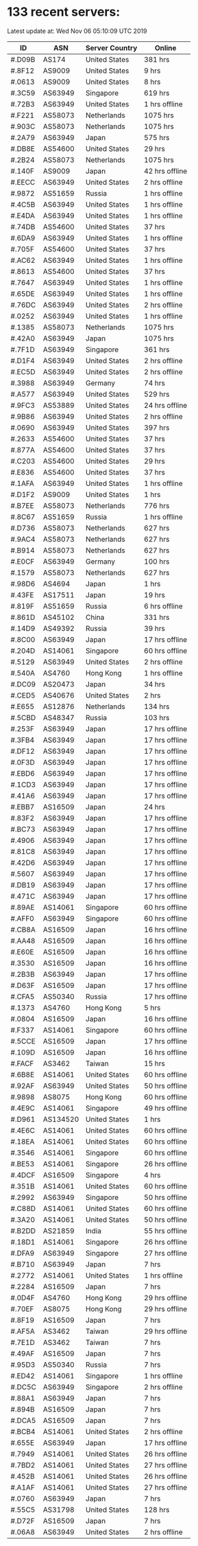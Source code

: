 # 133 recent servers:

Latest update at: Wed Nov 06 05:10:09 UTC 2019

| ID | ASN | Server Country | Online |
| -- | --- | -------------- | ------ |
| #.D09B | AS174 | United States | 381 hrs |
| #.8F12 | AS9009 | United States | 9 hrs |
| #.0613 | AS9009 | United States | 8 hrs |
| #.3C59 | AS63949 | Singapore | 619 hrs |
| #.72B3 | AS63949 | United States | 1 hrs offline |
| #.F221 | AS58073 | Netherlands | 1075 hrs |
| #.903C | AS58073 | Netherlands | 1075 hrs |
| #.2A79 | AS63949 | Japan | 575 hrs |
| #.DB8E | AS54600 | United States | 29 hrs |
| #.2B24 | AS58073 | Netherlands | 1075 hrs |
| #.140F | AS9009 | Japan | 42 hrs offline |
| #.EECC | AS63949 | United States | 2 hrs offline |
| #.9872 | AS51659 | Russia | 1 hrs offline |
| #.4C5B | AS63949 | United States | 1 hrs offline |
| #.E4DA | AS63949 | United States | 1 hrs offline |
| #.74DB | AS54600 | United States | 37 hrs |
| #.6DA9 | AS63949 | United States | 1 hrs offline |
| #.705F | AS54600 | United States | 37 hrs |
| #.AC62 | AS63949 | United States | 1 hrs offline |
| #.8613 | AS54600 | United States | 37 hrs |
| #.7647 | AS63949 | United States | 1 hrs offline |
| #.65DE | AS63949 | United States | 1 hrs offline |
| #.76DC | AS63949 | United States | 2 hrs offline |
| #.0252 | AS63949 | United States | 1 hrs offline |
| #.1385 | AS58073 | Netherlands | 1075 hrs |
| #.42A0 | AS63949 | Japan | 1075 hrs |
| #.7F1D | AS63949 | Singapore | 361 hrs |
| #.D1F4 | AS63949 | United States | 2 hrs offline |
| #.EC5D | AS63949 | United States | 2 hrs offline |
| #.3988 | AS63949 | Germany | 74 hrs |
| #.A577 | AS63949 | United States | 529 hrs |
| #.9FC3 | AS53889 | United States | 24 hrs offline |
| #.9B86 | AS63949 | United States | 2 hrs offline |
| #.0690 | AS63949 | United States | 397 hrs |
| #.2633 | AS54600 | United States | 37 hrs |
| #.877A | AS54600 | United States | 37 hrs |
| #.C203 | AS54600 | United States | 29 hrs |
| #.E836 | AS54600 | United States | 37 hrs |
| #.1AFA | AS63949 | United States | 1 hrs offline |
| #.D1F2 | AS9009 | United States | 1 hrs |
| #.B7EE | AS58073 | Netherlands | 776 hrs |
| #.8C67 | AS51659 | Russia | 1 hrs offline |
| #.D736 | AS58073 | Netherlands | 627 hrs |
| #.9AC4 | AS58073 | Netherlands | 627 hrs |
| #.B914 | AS58073 | Netherlands | 627 hrs |
| #.E0CF | AS63949 | Germany | 100 hrs |
| #.1579 | AS58073 | Netherlands | 627 hrs |
| #.98D6 | AS4694 | Japan | 1 hrs |
| #.43FE | AS17511 | Japan | 19 hrs |
| #.819F | AS51659 | Russia | 6 hrs offline |
| #.861D | AS45102 | China | 331 hrs |
| #.14D9 | AS49392 | Russia | 39 hrs |
| #.8C00 | AS63949 | Japan | 17 hrs offline |
| #.204D | AS14061 | Singapore | 60 hrs offline |
| #.5129 | AS63949 | United States | 2 hrs offline |
| #.540A | AS4760 | Hong Kong | 1 hrs offline |
| #.DC09 | AS20473 | Japan | 34 hrs |
| #.CED5 | AS40676 | United States | 2 hrs |
| #.E655 | AS12876 | Netherlands | 134 hrs |
| #.5CBD | AS48347 | Russia | 103 hrs |
| #.253F | AS63949 | Japan | 17 hrs offline |
| #.3FB4 | AS63949 | Japan | 17 hrs offline |
| #.DF12 | AS63949 | Japan | 17 hrs offline |
| #.0F3D | AS63949 | Japan | 17 hrs offline |
| #.EBD6 | AS63949 | Japan | 17 hrs offline |
| #.1CD3 | AS63949 | Japan | 17 hrs offline |
| #.41A6 | AS63949 | Japan | 17 hrs offline |
| #.EBB7 | AS16509 | Japan | 24 hrs |
| #.83F2 | AS63949 | Japan | 17 hrs offline |
| #.BC73 | AS63949 | Japan | 17 hrs offline |
| #.4906 | AS63949 | Japan | 17 hrs offline |
| #.81C8 | AS63949 | Japan | 17 hrs offline |
| #.42D6 | AS63949 | Japan | 17 hrs offline |
| #.5607 | AS63949 | Japan | 17 hrs offline |
| #.DB19 | AS63949 | Japan | 17 hrs offline |
| #.471C | AS63949 | Japan | 17 hrs offline |
| #.89AE | AS14061 | Singapore | 60 hrs offline |
| #.AFF0 | AS63949 | Singapore | 60 hrs offline |
| #.CB8A | AS16509 | Japan | 16 hrs offline |
| #.AA48 | AS16509 | Japan | 16 hrs offline |
| #.E60E | AS16509 | Japan | 16 hrs offline |
| #.3530 | AS16509 | Japan | 16 hrs offline |
| #.2B3B | AS63949 | Japan | 17 hrs offline |
| #.D63F | AS16509 | Japan | 17 hrs offline |
| #.CFA5 | AS50340 | Russia | 17 hrs offline |
| #.1373 | AS4760 | Hong Kong | 5 hrs |
| #.0804 | AS16509 | Japan | 16 hrs offline |
| #.F337 | AS14061 | Singapore | 60 hrs offline |
| #.5CCE | AS16509 | Japan | 17 hrs offline |
| #.109D | AS16509 | Japan | 16 hrs offline |
| #.FACF | AS3462 | Taiwan | 15 hrs |
| #.6B8E | AS14061 | United States | 60 hrs offline |
| #.92AF | AS63949 | United States | 50 hrs offline |
| #.9898 | AS8075 | Hong Kong | 60 hrs offline |
| #.4E9C | AS14061 | Singapore | 49 hrs offline |
| #.D961 | AS134520 | United States | 1 hrs |
| #.4E6C | AS14061 | United States | 60 hrs offline |
| #.18EA | AS14061 | United States | 60 hrs offline |
| #.3546 | AS14061 | Singapore | 60 hrs offline |
| #.BE53 | AS14061 | Singapore | 26 hrs offline |
| #.4DCF | AS16509 | Singapore | 4 hrs |
| #.351B | AS14061 | United States | 60 hrs offline |
| #.2992 | AS63949 | Singapore | 50 hrs offline |
| #.C88D | AS14061 | United States | 60 hrs offline |
| #.3A20 | AS14061 | United States | 50 hrs offline |
| #.B2DD | AS21859 | India | 55 hrs offline |
| #.18D1 | AS14061 | Singapore | 26 hrs offline |
| #.DFA9 | AS63949 | Singapore | 27 hrs offline |
| #.B710 | AS63949 | Japan | 7 hrs |
| #.2772 | AS14061 | United States | 1 hrs offline |
| #.2284 | AS16509 | Japan | 7 hrs |
| #.0D4F | AS4760 | Hong Kong | 29 hrs offline |
| #.70EF | AS8075 | Hong Kong | 29 hrs offline |
| #.8F19 | AS16509 | Japan | 7 hrs |
| #.AF5A | AS3462 | Taiwan | 29 hrs offline |
| #.7E1D | AS3462 | Taiwan | 7 hrs |
| #.49AF | AS16509 | Japan | 7 hrs |
| #.95D3 | AS50340 | Russia | 7 hrs |
| #.ED42 | AS14061 | Singapore | 1 hrs offline |
| #.DC5C | AS63949 | Singapore | 2 hrs offline |
| #.88A1 | AS63949 | Japan | 7 hrs |
| #.894B | AS16509 | Japan | 7 hrs |
| #.DCA5 | AS16509 | Japan | 7 hrs |
| #.BCB4 | AS14061 | United States | 2 hrs offline |
| #.655E | AS63949 | Japan | 17 hrs offline |
| #.7949 | AS14061 | United States | 26 hrs offline |
| #.7BD2 | AS14061 | United States | 27 hrs offline |
| #.452B | AS14061 | United States | 26 hrs offline |
| #.A1AF | AS14061 | United States | 27 hrs offline |
| #.0760 | AS63949 | Japan | 7 hrs |
| #.55C5 | AS31798 | United States | 128 hrs |
| #.D72F | AS16509 | Japan | 7 hrs |
| #.06A8 | AS63949 | United States | 2 hrs offline |

